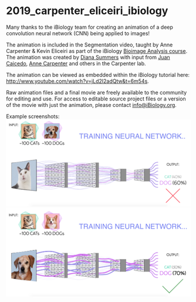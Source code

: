 # 2019_carpenter_eliceiri_ibiology

Many thanks to the iBiology team for creating an animation of a deep convolution neural network (CNN) being applied to images!

The animation is included in the Segmentation video, taught by Anne Carpenter & Kevin Eliceiri as part of the iBiology [Bioimage Analysis course](https://www.ibiology.org/online-biology-courses/bioimage-analysis-course/).
The animation was created by [Diana Summers](https://linkedin.com/in/diana-summers) with input from [Juan Caicedo](https://www.broadinstitute.org/bios/juan-c-caicedo), [Anne Carpenter](https://broadinstitute.org/~anne) and others in the Carpenter lab.

The animation can be viewed as embedded within the iBiology tutorial here: http://www.youtube.com/watch?v=jLd2I2adQtw&t=6m54s.

Raw animation files and a final movie are freely available to the community for editing and use. For access to editable source project files or a version of the movie with just the animation, please contact info@iBiology.org.

Example screenshots:
![iBiologyScreenshotNN1](iBiologyScreenshotNN1.png)
![iBiologyScreenshotNN2](iBiologyScreenshotNN2.png)
